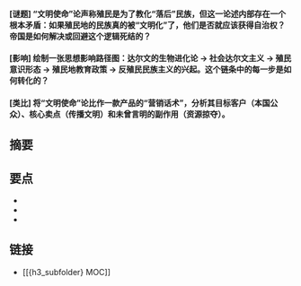 #### [谜题] “文明使命”论声称殖民是为了教化“落后”民族，但这一论述内部存在一个根本矛盾：如果殖民地的民族真的被“文明化”了，他们是否就应该获得自治权？帝国是如何解决或回避这个逻辑死结的？


#### [影响] 绘制一张思想影响路径图：达尔文的生物进化论 -> 社会达尔文主义 -> 殖民意识形态 -> 殖民地教育政策 -> 反殖民民族主义的兴起。这个链条中的每一步是如何转化的？


#### [类比] 将“文明使命”论比作一款产品的“营销话术”，分析其目标客户（本国公众）、核心卖点（传播文明）和未曾言明的副作用（资源掠夺）。


## 摘要


## 要点

- 
- 
- 

## 链接

- [[{h3_subfolder} MOC]]
